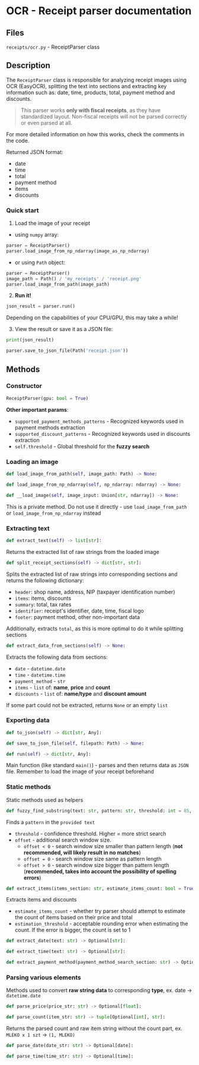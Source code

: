 # OCR - Receipt parser documentation

## Files
`receipts/ocr.py` - ReceiptParser class

## Description
The `ReceiptParser` class is responsible for analyzing receipt images using OCR (EasyOCR), splitting the text into sections and extracting key information such as: date, time, products, total, payment method and discounts.<br>

> This parser works **only with fiscal receipts**, as they have standardized layout. Non-fiscal receipts will not be parsed correctly or even parsed at all.

For more detailed information on how this works, check the comments in the code.

Returned JSON format:
- date
- time
- total
- payment method
- items
- discounts

### Quick start

1. Load the image of your receipt
- using `numpy` array:
```python
parser = ReceiptParser()
parser.load_image_from_np_ndarray(image_as_np_ndarray)
```
- or using `Path` object:
```python
parser = ReceiptParser()
image_path = Path() / 'my_receipts' / 'receipt.png'
parser.load_image_from_path(image_path)
```
2. **Run it!**
```python
json_result = parser.run()
```
Depending on the capabilities of your CPU/GPU, this may take a while!

3. View the result or save it as a JSON file:
```python
print(json_result)
```
```python
parser.save_to_json_file(Path('receipt.json'))
```

## Methods

### Constructor
```python
ReceiptParser(gpu: bool = True)
```

**Other important params**:
- `supported_payment_methods_patterns` - Recognized keywords used in payment methods extraction
- `supported_discount_patterns` - Recognized keywords used in discounts extraction
- `self.threshold` - Global threshold for the **fuzzy search**

### Loading an image
```python
def load_image_from_path(self, image_path: Path) -> None:
```

```python
def load_image_from_np_ndarray(self, np_ndarray: ndarray) -> None:
```

```python
def __load_image(self, image_input: Union[str, ndarray]) -> None:
```
This is a private method. Do not use it directly - use `load_image_from_path` or `load_image_from_np_ndarray` instead

### Extracting text

```python
def extract_text(self) -> list[str]:
```
Returns the extracted list of raw strings from the loaded image

```python
def split_receipt_sections(self) -> dict[str, str]:
```
Splits the extracted list of raw strings into corresponding sections and returns the following dictionary:
- `header`: shop name, address, NIP (taxpayer identification number)
- `items`: items, discounts
- `summary`: total, tax rates
- `identifier`: receipt's identifier, date, time, fiscal logo
- `footer`: payment method, other non-important data

Additionally, extracts `total`, as this is more optimal to do it while splitting sections

```python
def extract_data_from_sections(self) -> None:
```
Extracts the following data from sections:
- `date` - `datetime.date`
- `time` - `datetime.time`
- `payment_method` - `str`
- `items` - `list` of: **name**, **price** and **count**
- `discounts` - `list` of: **name/type** and **discount amount**

If some part could not be extracted, returns `None` or an empty `list`

### Exporting data

```python
def to_json(self) -> dict[str, Any]:
```

```python
def save_to_json_file(self, filepath: Path) -> None:
```

```python
def run(self) -> dict[str, Any]:
```
Main function (like standard `main()`) - parses and then returns data as `JSON` file. Remember to load the image of your receipt beforehand

### Static methods
Static methods used as helpers

```python
def fuzzy_find_substring(text: str, pattern: str, threshold: int = 85, offset: int = 2, ignore_case: bool = True) -> Optional[tuple[int, int]]:
```
Finds a `pattern` in the `provided text`
- `threshold` - confidence threshold. Higher = more strict search
- `offset` - additional search window size.
  - `offset < 0` - search window size smaller than pattern length (**not recommended, will likely result in no matches**)
  - `offset = 0` - search window size same as pattern length
  - `offset > 0` - search window size bigger than pattern length (**recommended, takes into account the possibility of spelling errors**)

```python
def extract_items(items_section: str, estimate_items_count: bool = True, estimation_threshold: float = 0.05) -> tuple[list[dict[str, Any]], list[dict[str, Any]]]:
```
Extracts items and discounts
- `estimate_items_count` - whether try parser should attempt to estimate the count of items based on their price and total
- `estimation_threshold` - acceptable rounding error when estimating the count. If the error is bigger, the count is set to 1

```python
def extract_date(text: str) -> Optional[str]:
```

```python
def extract_time(text: str) -> Optional[str]:
```

```python
def extract_payment_method(payment_method_search_section: str) -> Optional[str]:
```

### Parsing various elements
Methods used to convert **raw string data** to corresponding **type**, ex. date -> `datetime.date`

```python
def parse_price(price_str: str) -> Optional[float]:
```

```python
def parse_count(item_str: str) -> tuple[Optional[int], str]:
```
Returns the parsed count and raw item string without the count part, ex. `MLEKO x 1 szt` -> `(1, MLEKO)`

```python
def parse_date(date_str: str) -> Optional[date]:
```

```python
def parse_time(time_str: str) -> Optional[time]:
```